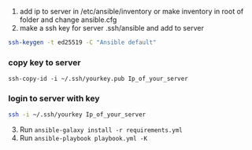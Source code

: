 1. add ip to server in /etc/ansible/inventory
   or make inventory in root of folder and change ansible.cfg   
2. make a ssh key for server .ssh/ansible and add to server  
```sh
ssh-keygen -t ed25519 -C "Ansible default"
```
### copy key to server
```
ssh-copy-id -i ~/.ssh/yourkey.pub Ip_of_your_server
```
### login to server with key
```sh
ssh -i ~/.ssh/yourkey Ip_of_your_server

```
3. Run `ansible-galaxy install -r requirements.yml`
4. Run `ansible-playbook playbook.yml -K`